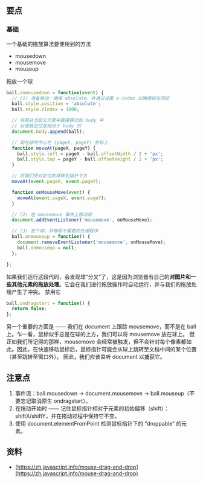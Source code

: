 ## 要点
### 基础
一个基础的拖放算法要使用到的方法

- mousedown 
- mousemove
- mouseup

拖放一个球
```javascript
ball.onmousedown = function(event) {
  // (1) 准备移动：确保 absolute，并通过设置 z-index 以确保球在顶部
  ball.style.position = 'absolute';
  ball.style.zIndex = 1000;

  // 将其从当前父元素中直接移动到 body 中
  // 以使其定位是相对于 body 的
  document.body.append(ball);

  // 现在球的中心在 (pageX, pageY) 坐标上
  function moveAt(pageX, pageY) {
    ball.style.left = pageX - ball.offsetWidth / 2 + 'px';
    ball.style.top = pageY - ball.offsetHeight / 2 + 'px';
  }

  // 将我们绝对定位的球移到指针下方
  moveAt(event.pageX, event.pageY);

  function onMouseMove(event) {
    moveAt(event.pageX, event.pageY);
  }

  // (2) 在 mousemove 事件上移动球
  document.addEventListener('mousemove', onMouseMove);

  // (3) 放下球，并移除不需要的处理程序
  ball.onmouseup = function() {
    document.removeEventListener('mousemove', onMouseMove);
    ball.onmouseup = null;
  };

};
```
如果我们运行这段代码，会发现球“分叉”了，这是因为浏览器有自己的**对图片和一些其他元素的拖放处理**。它会在我们进行拖放操作时自动运行，并与我们的拖放处理产生了冲突。
禁用它
```javascript
ball.ondragstart = function() {
  return false;
};
```
另一个重要的方面是 —— 我们在 document 上跟踪 mousemove，而不是在 ball 上。乍一看，鼠标似乎总是在球的上方，我们可以将 mousemove 放在球上。
但正如我们所记得的那样，mousemove 会经常被触发，但不会针对每个像素都如此。因此，在快速移动鼠标后，鼠标指针可能会从球上跳转至文档中间的某个位置（甚至跳转至窗口外）。
因此，我们应该监听 document 以捕获它。
## 注意点

1. 事件流：ball.mousedown → document.mousemove → ball.mouseup（不要忘记取消原生 ondragstart）。
2. 在拖动开始时 —— 记住鼠标指针相对于元素的初始偏移（shift）：shiftX/shiftY，并在拖动过程中保持它不变。
3. 使用 document.elementFromPoint 检测鼠标指针下的 “droppable” 的元素。

## 资料

- [https://zh.javascript.info/mouse-drag-and-drop](https://zh.javascript.info/mouse-drag-and-drop)
